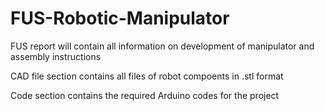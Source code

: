 # FUS-Robotic-Manipulator

FUS report will contain all information on development of manipulator and assembly instructions

CAD file section contains all files of robot compoents in .stl format

Code section contains the required Arduino codes for the project
